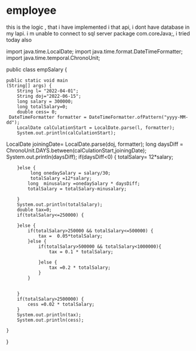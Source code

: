 # employee
this is the logic , that i have implemented i that api, i dont have database in my lapi. i m unable to connect to sql server
package com.coreJava;, i tried today also 

import java.time.LocalDate;
import java.time.format.DateTimeFormatter;
import java.time.temporal.ChronoUnit;

public class empSalary {

	public static void main
	(String[] args) {
		String l= "2022-04-01";
		String doj="2022-06-15";
		long salary = 300000;
		long totalSalary=0;
		double cess= 0;
	 DateTimeFormatter formatter = DateTimeFormatter.ofPattern("yyyy-MM-dd");
        LocalDate calCulationStart = LocalDate.parse(l, formatter);
        System.out.println(calCulationStart);
   LocalDate joiningDate= LocalDate.parse(doj, formatter);
       long daysDiff = ChronoUnit.DAYS.between(calCulationStart,joiningDate);
       System.out.println(daysDiff);
	if(daysDiff<0) {
		totalSalary= 12*salary;
	
			
		}else {
			 long onedaySalary = salary/30;
			 totalSalary =12*salary;
			long  minusalary =onedaySalary * daysDiff;
			totalSalary = totalSalary-minusalary;
			 
		}
		System.out.println(totalSalary);
		double tax=0;
		if(totalSalary<=250000) {
			
		}else {
			if(totalSalary>250000 && totalSalary<=500000) {
				tax =  0.05*totalSalary;
			}else {
				if(totalSalary>500000 && totalSalary<1000000){
					tax = 0.1 * totalSalary;
					
				}else {
					tax =0.2 * totalSalary;
				}
			}
				
			
		}
		if(totalSalary>2500000) {
			cess =0.02 * totalSalary;
		}
		System.out.println(tax);
		System.out.println(cess);
		
	}
		
	
}
